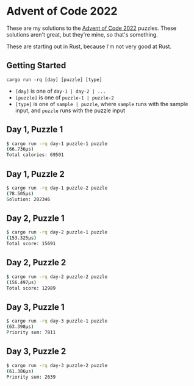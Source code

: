 # Advent of Code 2022

These are my solutions to the [Advent of Code 2022](https://adventofcode.com/2022) puzzles. These solutions aren't great, but they're mine, so that's something.

These are starting out in Rust, because I'm not very good at Rust.

## Getting Started

`cargo run -rq [day] [puzzle] [type]`

- `[day]` is one of `day-1 | day-2 | ...`
- `[puzzle]` is one of `puzzle-1 | puzzle-2`
- `[type]` is one of `sample | puzzle`, where `sample` runs with the sample input, and `puzzle` runs with the puzzle input


## Day 1, Puzzle 1

```sh
$ cargo run -rq day-1 puzzle-1 puzzle
(66.736µs)
Total calories: 69501
```

## Day 1, Puzzle 2

```sh
$ cargo run -rq day-1 puzzle-2 puzzle
(78.505µs)
Solution: 202346
```

## Day 2, Puzzle 1

```sh
$ cargo run -rq day-2 puzzle-1 puzzle
(153.325µs)
Total score: 15691
```

## Day 2, Puzzle 2

```sh
$ cargo run -rq day-2 puzzle-2 puzzle
(156.497µs)
Total score: 12989
```

## Day 3, Puzzle 1

```sh
$ cargo run -rq day-3 puzzle-1 puzzle
(63.398µs)
Priority sum: 7811
```

## Day 3, Puzzle 2

```sh
$ cargo run -rq day-3 puzzle-2 puzzle
(61.386µs)
Priority sum: 2639
```